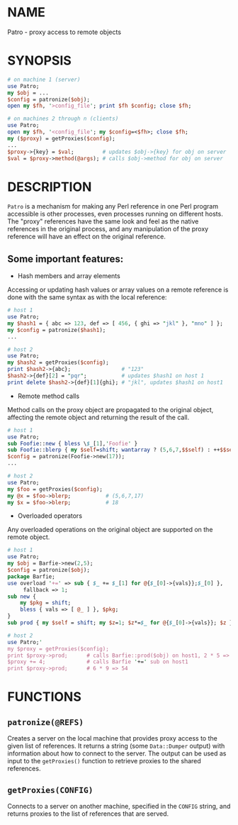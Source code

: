 # NAME

Patro - proxy access to remote objects

# SYNOPSIS

```perl
# on machine 1 (server)
use Patro;
my $obj = ...
$config = patronize($obj);
open my $fh, '>config_file'; print $fh $config; close $fh;
```

```perl
# on machines 2 through n (clients)
use Patro;
open my $fh, '<config_file'; my $config=<$fh>; close $fh;
my ($proxy) = getProxies($config);
...
$proxy->{key} = $val;         # updates $obj->{key} for obj on server
$val = $proxy->method(@args); # calls $obj->method for obj on server
```

# DESCRIPTION

`Patro` is a mechanism for making any Perl reference in one Perl program
accessible is other processes, even processes running on different hosts.
The "proxy" references have the same look and feel as the native references
in the original process, and any manipulation of the proxy reference
will have an effect on the original reference.

## Some important features:

* Hash members and array elements

Accessing or updating hash values or array values on a remote reference
is done with the same syntax as with the local reference:

```perl
# host 1
use Patro;
my $hash1 = { abc => 123, def => [ 456, { ghi => "jkl" }, "mno" ] };
my $config = patronize($hash1);
...

# host 2
use Patro;
my $hash2 = getProxies($config);
print $hash2->{abc};                # "123"
$hash2->{def}[2] = "pqr";           # updates $hash1 on host 1
print delete $hash2->{def}[1]{ghi}; # "jkl", updates $hash1 on host1
```

* Remote method calls

Method calls on the proxy object are propagated to the original object,
affecting the remote object and returning the result of the call.

```perl
# host 1
use Patro;
sub Foofie::new { bless \$_[1],'Foofie' }
sub Foofie::blerp { my $self=shift; wantarray ? (5,6,7,$$self) : ++$$self }
$config = patronize(Foofie->new(17));
...

# host 2
use Patro;
my $foo = getProxies($config);
my @x = $foo->blerp;           # (5,6,7,17)
my $x = $foo->blerp;           # 18
```

* Overloaded operators

Any overloaded operations on the original object are supported on the
remote object.

```perl
# host 1
use Patro;
my $obj = Barfie->new(2,5);
$config = patronize($obj);
package Barfie;
use overload '+=' => sub { $_ += $_[1] for @{$_[0]->{vals}};$_[0] },
     fallback => 1;
sub new {
    my $pkg = shift;
    bless { vals => [ @_ ] }, $pkg;
}
sub prod { my $self = shift; my $z=1; $z*=$_ for @{$_[0]->{vals}}; $z }

# host 2
use Patro;'
my $proxy = getProxies($config);
print $proxy->prod;      # calls Barfie::prod($obj) on host1, 2 * 5 => 10
$proxy += 4;             # calls Barfie '+=' sub on host1
print $proxy->prod;      # 6 * 9 => 54
```

# FUNCTIONS

## `patronize(@REFS)`

Creates a server on the local machine that provides proxy access to
the given list of references. It returns a string (some `Data::Dumper`
output) with information about how to connect to the server. The output
can be used as input to the `getProxies()` function to retrieve
proxies to the shared references.

## `getProxies(CONFIG)`

Connects to a server on another machine, specified in the `CONFIG`
string, and returns proxies to the list of references that are served.


